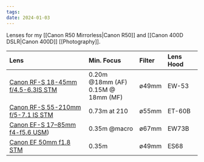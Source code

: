 ```yaml
---
tags: 
date: 2024-01-03
---
```

Lenses for my [[Canon R50 Mirrorless|Canon R50]] and [[Canon 400D DSLR|Canon 400D]] [[Photography]].

| Lens | Min. Focus | Filter | Lens Hood |
| :--- | :--- | :--- | :--- |
| [Canon RF-S 18-45mm f/4.5-6.3IS STM](https://www.kenrockwell.com/canon/eos-r/lenses/18-45mm.htm) | 0.20m @18mm (AF)<div>0.15M @ 18mm (MF)</div> | ø49mm | EW-53 |
| [Canon RF-S 55-210mm f/5-7.1 IS STM](https://www.kenrockwell.com/canon/eos-r/lenses/55-210mm.htm) | 0.73m at 210 | ø55mm | ET-60B |
| [Canon EF-S 17–85mm f4-f5.6 USM](https://www.kenrockwell.com/canon/lenses/17-85-is.htm)) | 0.35m @macro | ø67mm | EW73B |
| [Canon EF 50mm f1.8 STM](http://kenrockwell.com/canon/lenses/50mm-f18-stm.htm) | 0.35m | ø49mm | ES68 |
